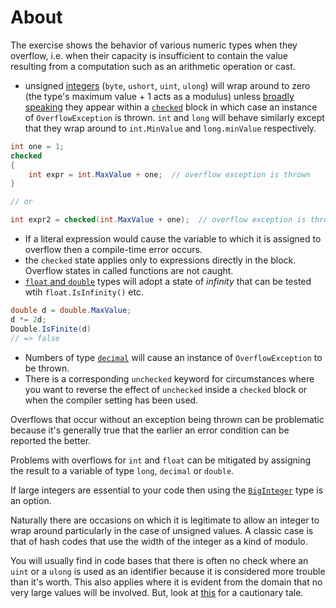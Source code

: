 # About

The exercise shows the behavior of various numeric types when they overflow, i.e. when their capacity is insufficient to contain the value resulting from a computation such as an arithmetic operation or cast.

- unsigned [integers][integral-numeric-types] (`byte`, `ushort`, `uint`, `ulong`) will wrap around to zero (the type's maximum value + 1 acts as a modulus) unless [broadly speaking][checked-compiler-setting] they appear within a [`checked`][checked-and-unchecked] block in which case an instance of `OverflowException` is thrown. `int` and `long` will behave similarly except that they wrap around to `int.MinValue` and `long.minValue` respectively.

```csharp
int one = 1;
checked
{
    int expr = int.MaxValue + one;  // overflow exception is thrown
}

// or

int expr2 = checked(int.MaxValue + one);  // overflow exception is thrown
```

- If a literal expression would cause the variable to which it is assigned to overflow then a compile-time error occurs.
- the `checked` state applies only to expressions directly in the block. Overflow states in called functions are not caught.
- [`float` and `double`][floating-point-numeric-types] types will adopt a state of _infinity_ that can be tested wtih `float.IsInfinity()` etc.

```csharp
double d = double.MaxValue;
d *= 2d;
Double.IsFinite(d)
// => false
```

- Numbers of type [`decimal`][floating-point-numeric-types] will cause an instance of `OverflowException` to be thrown.
- There is a corresponding `unchecked` keyword for circumstances where you want to reverse the effect of `unchecked` inside a `checked` block or when the compiler setting has been used.

Overflows that occur without an exception being thrown can be problematic because it's generally true that the earlier an error condition can be reported the better.

Problems with overflows for `int` and `float` can be mitigated by assigning the result to a variable of type `long`, `decimal` or `double`.

If large integers are essential to your code then using the [`BigInteger`][big-integer] type is an option.

Naturally there are occasions on which it is legitimate to allow an integer to wrap around particularly in the case of unsigned values. A classic case is that of hash codes that use the width of the integer as a kind of modulo.

You will usually find in code bases that there is often no check where an `uint` or a `ulong` is used as an identifier because it is considered more trouble than it's worth. This also applies where it is evident from the domain that no very large values will be involved. But, look at [this][computerphile-gangnam-style] for a cautionary tale.

[computerphile-gangnam-style]: https://www.youtube.com/watch?v=vA0Rl6Ne5C8
[integral-numeric-types]: https://docs.microsoft.com/en-us/dotnet/csharp/language-reference/builtin-types/integral-numeric-types
[floating-point-numeric-types]: https://docs.microsoft.com/en-us/dotnet/csharp/language-reference/builtin-types/floating-point-numeric-types
[numeric-conversions]: https://docs.microsoft.com/en-us/dotnet/csharp/language-reference/builtin-types/numeric-conversions
[checked-and-unchecked]: https://docs.microsoft.com/en-us/dotnet/csharp/language-reference/keywords/checked-and-unchecked
[checked-keyword]: https://docs.microsoft.com/en-us/dotnet/csharp/language-reference/keywords/checked
[unchecked-keyword]: https://docs.microsoft.com/en-us/dotnet/csharp/language-reference/keywords/unchecked
[checked-compiler-setting]: https://docs.microsoft.com/en-us/dotnet/csharp/language-reference/compiler-options/checked-compiler-option
[big-integer]: https://docs.microsoft.com/en-us/dotnet/api/system.numerics.biginteger?view=netcore-3.1
